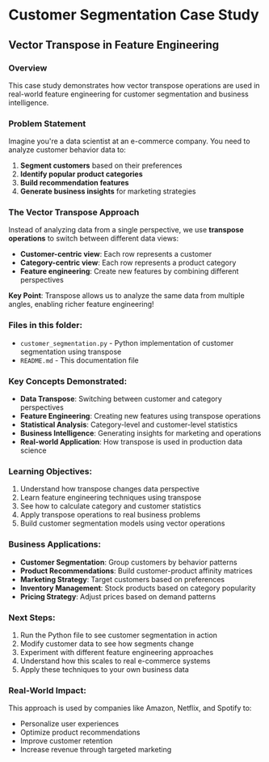# Customer Segmentation Case Study
## Vector Transpose in Feature Engineering

### Overview
This case study demonstrates how vector transpose operations are used in real-world feature engineering for customer segmentation and business intelligence.

### Problem Statement
Imagine you're a data scientist at an e-commerce company. You need to analyze customer behavior data to:
1. **Segment customers** based on their preferences
2. **Identify popular product categories**
3. **Build recommendation features**
4. **Generate business insights** for marketing strategies

### The Vector Transpose Approach

Instead of analyzing data from a single perspective, we use **transpose operations** to switch between different data views:
- **Customer-centric view**: Each row represents a customer
- **Category-centric view**: Each row represents a product category
- **Feature engineering**: Create new features by combining different perspectives

**Key Point**: Transpose allows us to analyze the same data from multiple angles, enabling richer feature engineering!

### Files in this folder:
- `customer_segmentation.py` - Python implementation of customer segmentation using transpose
- `README.md` - This documentation file

### Key Concepts Demonstrated:
- **Data Transpose**: Switching between customer and category perspectives
- **Feature Engineering**: Creating new features using transpose operations
- **Statistical Analysis**: Category-level and customer-level statistics
- **Business Intelligence**: Generating insights for marketing and operations
- **Real-world Application**: How transpose is used in production data science

### Learning Objectives:
1. Understand how transpose changes data perspective
2. Learn feature engineering techniques using transpose
3. See how to calculate category and customer statistics
4. Apply transpose operations to real business problems
5. Build customer segmentation models using vector operations

### Business Applications:
- **Customer Segmentation**: Group customers by behavior patterns
- **Product Recommendations**: Build customer-product affinity matrices
- **Marketing Strategy**: Target customers based on preferences
- **Inventory Management**: Stock products based on category popularity
- **Pricing Strategy**: Adjust prices based on demand patterns

### Next Steps:
1. Run the Python file to see customer segmentation in action
2. Modify customer data to see how segments change
3. Experiment with different feature engineering approaches
4. Understand how this scales to real e-commerce systems
5. Apply these techniques to your own business data

### Real-World Impact:
This approach is used by companies like Amazon, Netflix, and Spotify to:
- Personalize user experiences
- Optimize product recommendations
- Improve customer retention
- Increase revenue through targeted marketing
